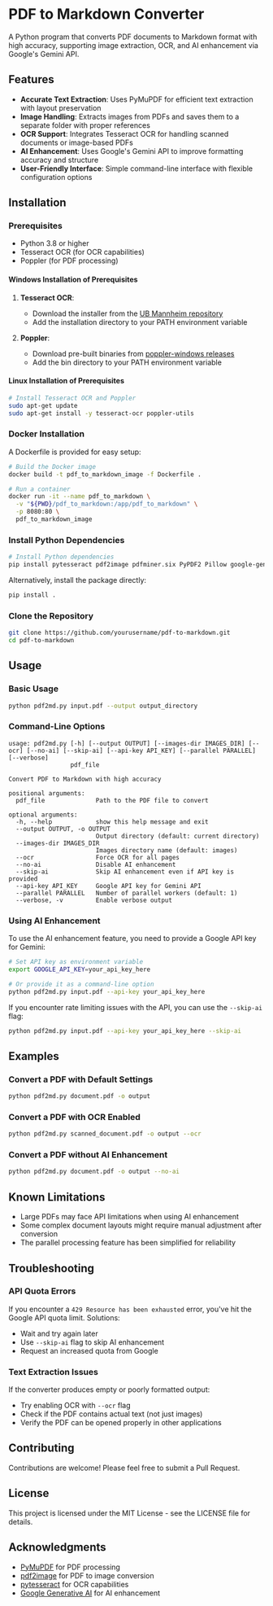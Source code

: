 # PDF to Markdown Converter

A Python program that converts PDF documents to Markdown format with high accuracy, supporting image extraction, OCR, and AI enhancement via Google's Gemini API.

## Features

- **Accurate Text Extraction**: Uses PyMuPDF for efficient text extraction with layout preservation
- **Image Handling**: Extracts images from PDFs and saves them to a separate folder with proper references
- **OCR Support**: Integrates Tesseract OCR for handling scanned documents or image-based PDFs
- **AI Enhancement**: Uses Google's Gemini API to improve formatting accuracy and structure
- **User-Friendly Interface**: Simple command-line interface with flexible configuration options

## Installation

### Prerequisites

- Python 3.8 or higher
- Tesseract OCR (for OCR capabilities)
- Poppler (for PDF processing)

#### Windows Installation of Prerequisites

1. **Tesseract OCR**:

   - Download the installer from the [UB Mannheim repository](https://github.com/UB-Mannheim/tesseract/wiki)
   - Add the installation directory to your PATH environment variable

2. **Poppler**:
   - Download pre-built binaries from [poppler-windows releases](https://github.com/oschwartz10612/poppler-windows/releases/)
   - Add the bin directory to your PATH environment variable

#### Linux Installation of Prerequisites

```bash
# Install Tesseract OCR and Poppler
sudo apt-get update
sudo apt-get install -y tesseract-ocr poppler-utils
```

### Docker Installation

A Dockerfile is provided for easy setup:

```bash
# Build the Docker image
docker build -t pdf_to_markdown_image -f Dockerfile .

# Run a container
docker run -it --name pdf_to_markdown \
  -v "${PWD}/pdf_to_markdown:/app/pdf_to_markdown" \
  -p 8080:80 \
  pdf_to_markdown_image
```

### Install Python Dependencies

```bash
# Install Python dependencies
pip install pytesseract pdf2image pdfminer.six PyPDF2 Pillow google-generativeai tqdm PyMuPDF
```

Alternatively, install the package directly:

```bash
pip install .
```

### Clone the Repository

```bash
git clone https://github.com/yourusername/pdf-to-markdown.git
cd pdf-to-markdown
```

## Usage

### Basic Usage

```bash
python pdf2md.py input.pdf --output output_directory
```

### Command-Line Options

```
usage: pdf2md.py [-h] [--output OUTPUT] [--images-dir IMAGES_DIR] [--ocr] [--no-ai] [--skip-ai] [--api-key API_KEY] [--parallel PARALLEL] [--verbose]
                 pdf_file

Convert PDF to Markdown with high accuracy

positional arguments:
  pdf_file              Path to the PDF file to convert

optional arguments:
  -h, --help            show this help message and exit
  --output OUTPUT, -o OUTPUT
                        Output directory (default: current directory)
  --images-dir IMAGES_DIR
                        Images directory name (default: images)
  --ocr                 Force OCR for all pages
  --no-ai               Disable AI enhancement
  --skip-ai             Skip AI enhancement even if API key is provided
  --api-key API_KEY     Google API key for Gemini API
  --parallel PARALLEL   Number of parallel workers (default: 1)
  --verbose, -v         Enable verbose output
```

### Using AI Enhancement

To use the AI enhancement feature, you need to provide a Google API key for Gemini:

```bash
# Set API key as environment variable
export GOOGLE_API_KEY=your_api_key_here

# Or provide it as a command-line option
python pdf2md.py input.pdf --api-key your_api_key_here
```

If you encounter rate limiting issues with the API, you can use the `--skip-ai` flag:

```bash
python pdf2md.py input.pdf --api-key your_api_key_here --skip-ai
```

## Examples

### Convert a PDF with Default Settings

```bash
python pdf2md.py document.pdf -o output
```

### Convert a PDF with OCR Enabled

```bash
python pdf2md.py scanned_document.pdf -o output --ocr
```

### Convert a PDF without AI Enhancement

```bash
python pdf2md.py document.pdf -o output --no-ai
```

## Known Limitations

- Large PDFs may face API limitations when using AI enhancement
- Some complex document layouts might require manual adjustment after conversion
- The parallel processing feature has been simplified for reliability

## Troubleshooting

### API Quota Errors

If you encounter a `429 Resource has been exhausted` error, you've hit the Google API quota limit. Solutions:

- Wait and try again later
- Use `--skip-ai` flag to skip AI enhancement
- Request an increased quota from Google

### Text Extraction Issues

If the converter produces empty or poorly formatted output:

- Try enabling OCR with `--ocr` flag
- Check if the PDF contains actual text (not just images)
- Verify the PDF can be opened properly in other applications

## Contributing

Contributions are welcome! Please feel free to submit a Pull Request.

## License

This project is licensed under the MIT License - see the LICENSE file for details.

## Acknowledgments

- [PyMuPDF](https://github.com/pymupdf/PyMuPDF) for PDF processing
- [pdf2image](https://github.com/Belval/pdf2image) for PDF to image conversion
- [pytesseract](https://github.com/madmaze/pytesseract) for OCR capabilities
- [Google Generative AI](https://ai.google.dev/) for AI enhancement
